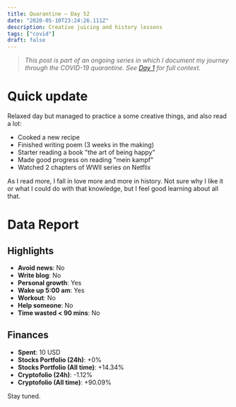 ```yaml
---
title: Quarantine — Day 52
date: "2020-05-10T23:24:26.111Z"
description: Creative juicing and history lessons
tags: ["covid"]
draft: false
---
```


> *This post is part of an ongoing series in which I document my journey through the COVID-19 quarantine. See [Day 1](/quarantine-day-1) for full context.*

<div class="divider"></div>

# Quick update

Relaxed day but managed to practice a some creative things, and also read a lot:

- Cooked a new recipe
- Finished writing poem (3 weeks in the making)
- Starter reading a book "the art of being happy"
- Made good progress on reading "mein kampf"
- Watched 2 chapters of WWII series on Netflix

As I read more, I fall in love more and more in history. Not sure why I like it or what I could do with that knowledge, but I feel good learning about all that.

<div class="divider"></div>

# Data Report

## Highlights

* **Avoid news**: No
* **Write blog**: No
* **Personal growth**: Yes
* **Wake up 5:00 am**: Yes
* **Workout**: No
* **Help someone**: No
* **Time wasted < 90 mins**: No

## Finances

* **Spent**: 10 USD
* **Stocks Portfolio (24h)**: +0%
* **Stocks Portfolio (All time)**: +14.34%
* **Cryptofolio (24h)**: -1.12%
* **Cryptofolio (All time)**: +90.09%

<div class="divider"></div>

Stay tuned.

